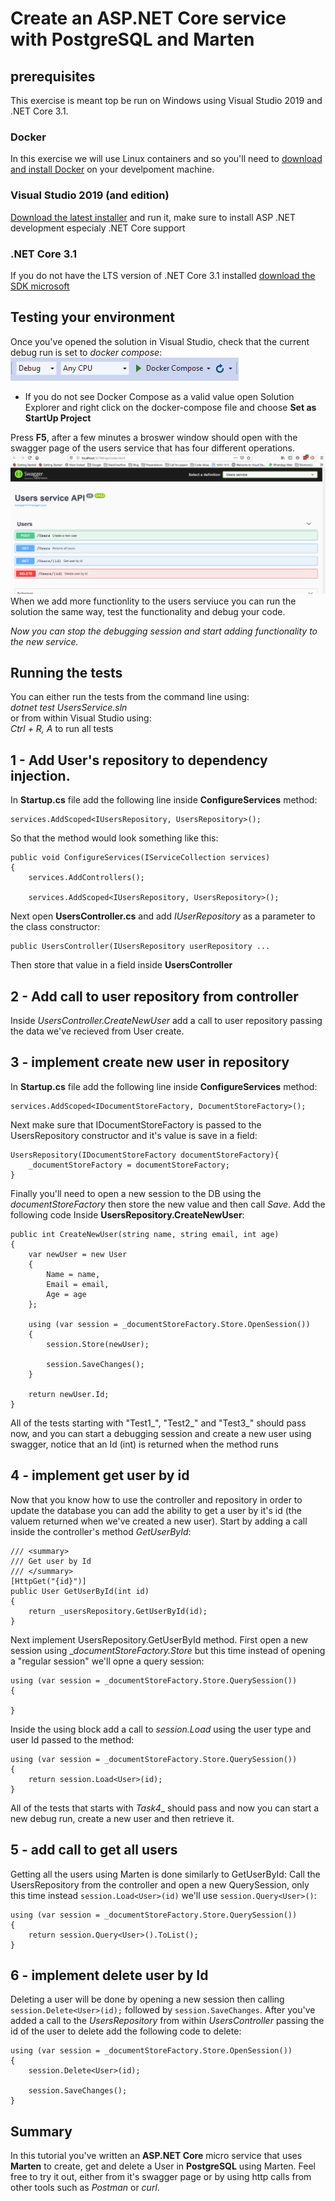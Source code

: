 # Create an ASP.NET Core service with PostgreSQL and Marten

## prerequisites
This exercise is meant top be run on Windows using Visual Studio 2019 and .NET Core 3.1.

### Docker
In this exercise we will use Linux containers and so you'll need to [download and install Docker](https://docs.docker.com/docker-for-windows/install/) on your develpoment machine.

### Visual Studio 2019 (and edition)
[Download the latest installer](https://visualstudio.microsoft.com/downloads/) and run it, make sure to install ASP .NET  development especialy .NET Core support

### .NET Core 3.1
If you do not have the LTS version of .NET Core 3.1 installed [download the SDK microsoft](https://dotnet.microsoft.com/download/dotnet-core)

## Testing your environment
Once you've opened the solution in Visual Studio, check that the current debug run is set to _docker compose_: ![debug docker compose](./Images/debug_docker_compose.PNG)
* If you do not see Docker Compose as a valid value open Solution Explorer and right click on the docker-compose file and choose __Set as StartUp Project__

Press __F5__, after a few minutes a broswer window should open with the swagger page of the users service that has four different operations. 
![swagger on browser](./Images/swagger_on_browser.PNG)
When we add more functionlity to the users serviuce you can run the solution the same way, test the functionality and debug your code.

_Now you can stop the debugging session and start adding functionality to the new service._

## Running the tests
You can either run the tests from the command line using:   
_dotnet test UsersService.sln_  
or from within Visual Studio using:  
_Ctrl + R, A_ to run all tests

## 1 - Add User's repository to dependency injection.
In __Startup.cs__ file add the following line inside __ConfigureServices__ method:
```
services.AddScoped<IUsersRepository, UsersRepository>();
```
So that the method would look something like this:
```
public void ConfigureServices(IServiceCollection services)
{
    services.AddControllers();

    services.AddScoped<IUsersRepository, UsersRepository>();
```
Next open __UsersController.cs__ and add _IUserRepository_ as a parameter to the class constructor:
```
public UsersController(IUsersRepository userRepository ...
```
Then store that value in a field inside __UsersController__

## 2 - Add call to user repository from controller
Inside _UsersController.CreateNewUser_ add a call to user repository passing the data we've recieved from User create.

## 3 - implement create new user in repository
In __Startup.cs__ file add the following line inside __ConfigureServices__ method:
```
services.AddScoped<IDocumentStoreFactory, DocumentStoreFactory>();
```

Next make sure that IDocumentStoreFactory is passed to the UsersRepository constructor and it's value is save in a field:
```
UsersRepository(IDocumentStoreFactory documentStoreFactory){
    _documentStoreFactory = documentStoreFactory;
}
```
Finally you'll need to open a new session to the DB using the _documentStoreFactory_ then store the new value and then call _Save_.
Add the following code Inside __UsersRepository.CreateNewUser__:
```
public int CreateNewUser(string name, string email, int age)
{
    var newUser = new User
    {
        Name = name, 
        Email = email, 
        Age = age
    };

    using (var session = _documentStoreFactory.Store.OpenSession())
    {
        session.Store(newUser);

        session.SaveChanges();
    }

    return newUser.Id;
}
```
All of the tests starting with "Test1_", "Test2_" and "Test3_" should pass now, and you can start a debugging session and create a new user using swagger, notice that an  Id (int) is returned when the method runs

## 4 - implement get user by id
Now that you know how to use the controller and repository in order to update the database you can add the ability to get a user by it's id (the valuem returned when we've created a new user).
Start by adding a call inside the controller's method _GetUserById_:
```
/// <summary>
/// Get user by Id
/// </summary>
[HttpGet("{id}")]
public User GetUserById(int id)
{
    return _usersRepository.GetUserById(id);
}
```
Next implement UsersRepository.GetUserById method.
First open a new session using __documentStoreFactory.Store_ but this time instead of opening a "regular session" we'll opne a query session:
```
using (var session = _documentStoreFactory.Store.QuerySession())
{

}
```
Inside the using block add a call to _session.Load_ using the user type and user Id passed to the method:
```
using (var session = _documentStoreFactory.Store.QuerySession())
{
    return session.Load<User>(id);
}
```
All of the tests that starts with _Task4__ should pass and now you can start a new debug run, create a new user and then retrieve it.

## 5 - add call to get all users 
Getting all the users using Marten is done similarly to GetUserById:
Call the UsersRepository  from the controller and open a new QuerySession, only this time instead `session.Load<User>(id)` we'll use `session.Query<User>()`:
```
using (var session = _documentStoreFactory.Store.QuerySession())
{
    return session.Query<User>().ToList();
}
```

## 6 - implement delete user by Id
Deleting a user will be done by opening a new session then calling `session.Delete<User>(id);` followed by `session.SaveChanges`.
After you've added a call to the _UsersRepository_ from within _UsersController_ passing the id of the user to delete add the following code to delete:
```
using (var session = _documentStoreFactory.Store.OpenSession())
{
    session.Delete<User>(id);

    session.SaveChanges();
}
```

## Summary
In this tutorial you've written an  __ASP.NET Core__ micro service that uses __Marten__ to create, get and delete a User in __PostgreSQL__ using Marten.
Feel free to try it out, either from it's swagger page or by using http calls from other tools such as _Postman_ or _curl_.